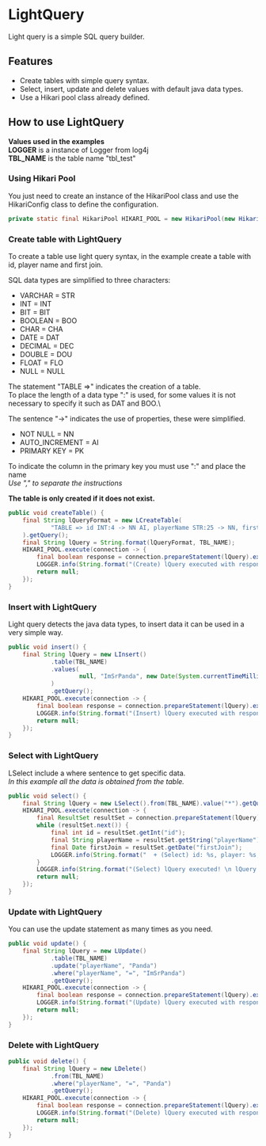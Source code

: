 # LightQuery
Light query is a simple SQL query builder.


## Features
* Create tables with simple query syntax.
* Select, insert, update and delete values with default java data types.
* Use a Hikari pool class already defined.

## How to use LightQuery
**Values used in the examples**\
**LOGGER** is a instance of Logger from log4j\
**TBL_NAME** is the table name "tbl_test"

### Using Hikari Pool
You just need to create an instance of the HikariPool class and use the HikariConfig class to define the configuration.
```java
private static final HikariPool HIKARI_POOL = new HikariPool(new HikariConfig("src/main/resources/database.properties"));
```


### Create table with LightQuery
To create a table use light query syntax, in the example create a table with id, player name and first join.

SQL data types are simplified to three characters:
* VARCHAR = STR
* INT = INT
* BIT = BIT
* BOOLEAN = BOO
* CHAR = CHA
* DATE = DAT
* DECIMAL = DEC
* DOUBLE = DOU
* FLOAT = FLO
* NULL = NULL

The statement "TABLE =>" indicates the creation of a table.\
To place the length of a data type ":" is used, for some values it is not necessary to specify it such as DAT and BOO.\

The sentence "->" indicates the use of properties, these were simplified.
* NOT NULL = NN
* AUTO_INCREMENT = AI
* PRIMARY KEY = PK

To indicate the column in the primary key you must use ":" and place the name\
*Use "," to separate the instructions*


**The table is only created if it does not exist.**
```java
public void createTable() {
    final String lQueryFormat = new LCreateTable(
            "TABLE => id INT:4 -> NN AI, playerName STR:25 -> NN, firstJoin DAT -> NN, PK:id"
    ).getQuery();
    final String lQuery = String.format(lQueryFormat, TBL_NAME);
    HIKARI_POOL.execute(connection -> {
        final boolean response = connection.prepareStatement(lQuery).execute();
        LOGGER.info(String.format("(Create) lQuery executed with response %b \n lQuery: %s", response, lQuery));
        return null;
    });
}
```

### Insert with LightQuery
Light query detects the java data types, to insert data it can be used in a very simple way.
```java
public void insert() {
    final String lQuery = new LInsert()
            .table(TBL_NAME)
            .values(
                    null, "ImSrPanda", new Date(System.currentTimeMillis())
            )
            .getQuery();
    HIKARI_POOL.execute(connection -> {
        final boolean response = connection.prepareStatement(lQuery).execute();
        LOGGER.info(String.format("(Insert) lQuery executed with response %b \n lQuery: %s", response, lQuery));
        return null;
    });
}
```

### Select with LightQuery
LSelect include a where sentence to get specific data.\
*In this example all the data is obtained from the table.*
```java
public void select() {
    final String lQuery = new LSelect().from(TBL_NAME).value("*").getQuery();
    HIKARI_POOL.execute(connection -> {
        final ResultSet resultSet = connection.prepareStatement(lQuery).executeQuery();
        while (resultSet.next()) {
            final int id = resultSet.getInt("id");
            final String playerName = resultSet.getString("playerName");
            final Date firstJoin = resultSet.getDate("firstJoin");
            LOGGER.info(String.format("  + (Select) id: %s, player: %s, firstJoin: %s", id, playerName, firstJoin.toString()));
        }
        LOGGER.info(String.format("(Select) lQuery executed! \n lQuery: %s", lQuery));
        return null;
    });
}
```

### Update with LightQuery
You can use the update statement as many times as you need.
```java
public void update() {
    final String lQuery = new LUpdate()
            .table(TBL_NAME)
            .update("playerName", "Panda")
            .where("playerName", "=", "ImSrPanda")
            .getQuery();
    HIKARI_POOL.execute(connection -> {
        final boolean response = connection.prepareStatement(lQuery).execute();
        LOGGER.info(String.format("(Update) lQuery executed with response %b \n lQuery: %s", response, lQuery));
        return null;
    });
}
```

### Delete with LightQuery
```java
public void delete() {
    final String lQuery = new LDelete()
            .from(TBL_NAME)
            .where("playerName", "=", "Panda")
            .getQuery();
    HIKARI_POOL.execute(connection -> {
        final boolean response = connection.prepareStatement(lQuery).execute();
        LOGGER.info(String.format("(Delete) lQuery executed with response %b \n lQuery: %s", response, lQuery));
        return null;
    });
}
```
